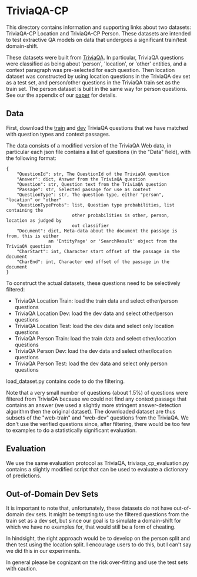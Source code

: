 # TriviaQA-CP
This directory contains information and supporting links about two datasets: 
TriviaQA-CP Location and TriviaQA-CP Person. These datasets are intended to test extractive QA models
on data that undergoes a significant train/test domain-shift.

These datasets were built from [TriviaQA](https://nlp.cs.washington.edu/triviaqa/). 
In particular, TriviaQA questions were classified as being about 'person', 'location', or 'other' entities, and
a context paragraph was pre-selected for each question.
Then location dataset was constructed by using location questions in the TriviaQA dev set as a test set,
and person/other questions in the TriviaQA train set as the train set.
The person dataset is built in the same way for person questions. 
See our the appendix of our [paper](TBD) for details.

## Data
First, download the [train](https://drive.google.com/open?id=1Qjfpyb-Y2cvwmiT7tsBQF_LqC-rWVskn) and [dev](https://drive.google.com/open?id=1mNt2GvXrra5EKmfHkQBMwpWuZAtiQ0am) TriviaQA questions 
that we have matched with question types and context passages.

The data consists of a modified version of the TriviaQA Web data, in particular each
json file contains a list of questions (in the "Data" field), with the following format:

```
{
    "QuestionId": str, The QuestionId of the TriviaQA question
    "Answer": dict, Answer from the TriviaQA question
    "Question": str, Question text from the TriviaQA question 
    "Passage": str, Selected passage for use as context
    "QuestionType": str, The question type, either "person", "location" or "other"
    "QuestionTypeProbs": list, Question type probabilities, list containing the 
                         other probabilities is other, person, location as judged by
                         out classifier
    "Document": dict, Meta-data about the document the passage is from, this is either 
                an 'EntityPage' or 'SearchResult' object from the TriviaQA question
    "CharStart": int, Character start offset of the passage in the document 
    "CharEnd": int, Character end offset of the passage in the document
}

```

To construct the actual datasets, these questions need to be selectively filtered: 

- TriviaQA Location Train: load the train data and select other/person questions
- TriviaQA Location Dev: load the dev data and select other/person questions
- TriviaQA Location Test: load the dev data and select only location questions
- TriviaQA Person Train: load the train data and select other/location questions
- TriviaQA Person Dev: load the dev data and select other/location questions
- TriviaQA Person Test: load the dev data and select only person questions

 
load_dataset.py contains code to do the filtering.

Note that a very small number of questions (about 1.5%) of questions were filtered from TriviaQA
because we could not find any context passage that contains an answer (we used a slightly more 
stringent answer-detection algorithm then the original dataset). The downloaded
dataset are thus subsets of the "web-train" and "web-dev" questions from the TriviaQA. 
We don't use the verified questions since, after filtering, there would be too few to examples
to do a statistically significant evaluation.

## Evaluation
We use the same evaluation protocol as TriviaQA, triviaqa_cp_evaluation.py 
contains a slightly modified script that can be used to evaluate
a dictionary of predictions.

## Out-of-Domain Dev Sets
It is important to note that, unfortunately, these datasets do not have out-of-domain dev sets. 
It might be tempting to use the filtered questions from the train set as a dev set, but since our goal is to simulate a 
domain-shift for which we have no examples for, that would still be a form of cheating.

In hindsight, the right approach would be to develop on the person split and then test using the location split. 
I encourage users to do this, but I can't say we did this in our experiments.

In general please be cognizant on the risk over-fitting and use the test sets with caution.